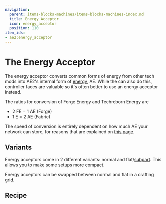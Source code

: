 ```yaml
---
navigation:
  parent: items-blocks-machines/items-blocks-machines-index.md
  title: Energy Acceptor
  icon: energy_acceptor
  position: 110
item_ids:
- ae2:energy_acceptor
---
```


# The Energy Acceptor

<BlockImage id="energy_acceptor" scale="8" />

The energy acceptor converts common forms of energy from other tech mods into AE2's internal form of [energy](../ae2-mechanics/energy.md),
AE. While the <ItemLink id="controller" /> can also do this, controller faces are valuable so it's often better to use an energy
acceptor instead.

The ratios for conversion of Forge Energy and Techreborn Energy are

*   2 FE = 1 AE (Forge)
*   1 E  = 2 AE (Fabric)

The speed of conversion is entirely dependent on how much AE your network can store, for reasons that are explained on
[this page](../ae2-mechanics/energy.md).

## Variants

Energy acceptors come in 2 different variants: normal and flat/[subpart](../ae2-mechanics/cable-subparts.md). This allows you to make some setups more compact.

Energy acceptors can be swapped between normal and flat in a crafting grid.

## Recipe

<RecipeFor id="energy_acceptor" />

<RecipeFor id="cable_energy_acceptor" />